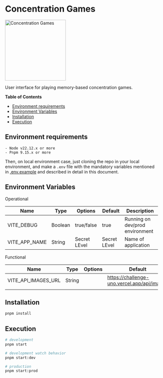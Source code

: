 # Concentration Games

<img alt="Concentration Games" src="./src/assets/logo.png" title="Games" width="200"/>

User interface for playing memory-based concentration games.

**Table of Contents**
- [Environment requirements](#markdown-header-environment-requirements)
- [Environment Variables](#markdown-header-environment-variables)
- [Installation](#markdown-header-installation)
- [Execution](#markdown-header-execution)

## Environment requirements
```
- Node v22.12.x or more
- Pnpm 9.15.x or more
```

Then, on local environment case, just cloning the repo in your local environment, and make a `.env`
file with the mandatory variables mentioned in [.env.example](/.env.example)
and described in detail in this document.

## Environment Variables

Operational

| Name           | Type     | Options    | Default      | Description                    |
|----------------|----------|------------|--------------|--------------------------------|
| VITE_DEBUG     | Boolean  | true/false | true         | Running on dev/prod environment |
| VITE_APP_NAME  | String   | Secret LEvel | Secret LEvel | Name of application            |

Functional

| Name                | Type    | Options | Default                      | Description                         |
|---------------------|---------|---------|------------------------------|-------------------------------------|
| VITE_API_IMAGES_URL | String  |         | https://challenge-uno.vercel.app/api/images | User API service url                |
|    |   |         |                              |               |


## Installation

```bash
pnpm install
```

## Execution

```bash
# development
pnpm start

# development watch behavior 
pnpm start:dev

# production
pnpm start:prod
```
